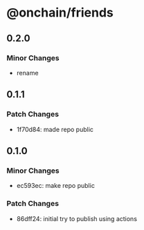 # @onchain/friends

## 0.2.0

### Minor Changes

- rename

## 0.1.1

### Patch Changes

- 1f70d84: made repo public

## 0.1.0

### Minor Changes

- ec593ec: make repo public

### Patch Changes

- 86dff24: initial try to publish using actions
